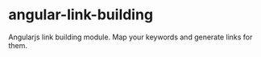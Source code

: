 # angular-link-building
Angularjs link building module. Map your keywords and generate links for them.
